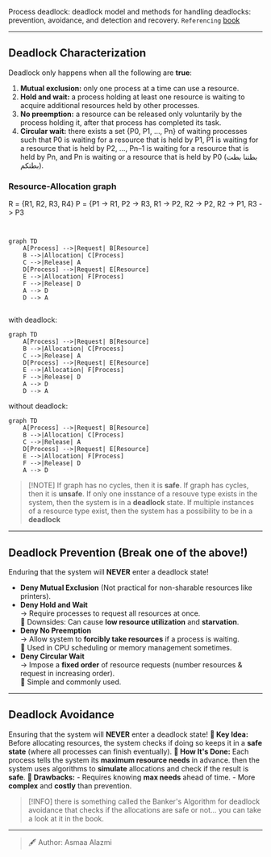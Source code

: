 Process deadlock: deadlock model and methods for handling deadlocks: prevention, avoidance, and detection and recovery.
`Referencing` [book](<obsidian://open?vault=Kuwait-University-Computer-Engineering-Masters-Prep-2025&file=books%2F5%20-%20Operating%20Systems%2FAbraham%20Silberschatz%2C%20Greg%20Gagne%2C%20Peter%20B.%20Galvin%20-%20Operating%20System%20Concepts-Wiley%20(2018).pdf>)

---

## Deadlock Characterization

Deadlock only happens when all the following are **true**:

1. **Mutual exclusion:** only one process at a time can use a resource.
2. **Hold and wait:** a process holding at least one resource is waiting to acquire additional resources held by other processes.
3. **No preemption:** a resource can be released only voluntarily by the process holding it, after that process has completed its task.
4. **Circular wait:** there exists a set {P0, P1, …, Pn} of waiting processes such that P0 is waiting for a resource that is held by P1, P1 is waiting for a resource that is held by P2, …, Pn–1 is waiting for a resource that is held by Pn, and Pn is waiting or a resource that is held by P0 (بطتنا بطت بطتكم).

### Resource-Allocation graph

R = {R1, R2, R3, R4}
P = {P1 -> R1, P2 -> R3, R1 -> P2, R2 -> P2, R2 -> P1, R3 -> P3

```mermaid


graph TD
    A[Process] -->|Request| B[Resource]
    B -->|Allocation| C[Process]
    C -->|Release| A
    D[Process] -->|Request| E[Resource]
    E -->|Allocation| F[Process]
    F -->|Release| D
    A --> D
    D --> A


```

with deadlock:

```mermaid
graph TD
    A[Process] -->|Request| B[Resource]
    B -->|Allocation| C[Process]
    C -->|Release| A
    D[Process] -->|Request| E[Resource]
    E -->|Allocation| F[Process]
    F -->|Release| D
    A --> D
    D --> A
```

without deadlock:

```mermaid
graph TD
    A[Process] -->|Request| B[Resource]
    B -->|Allocation| C[Process]
    C -->|Release| A
    D[Process] -->|Request| E[Resource]
    E -->|Allocation| F[Process]
    F -->|Release| D
    A --> D
```

> [!NOTE] If graph has no cycles, then it is **safe**.
> If graph has cycles, then it is **unsafe**.
> If only one insstance of a resouve type exists in the system, then the system is in a **deadlock** state.
> If multiple instances of a resource type exist, then the system has a possibility to be in a **deadlock**

---

## Deadlock Prevention (Break one of the above!)

Enduring that the system will **NEVER** enter a deadlock state!

- **Deny Mutual Exclusion** (Not practical for non-sharable resources like printers).
- **Deny Hold and Wait**  
   → Require processes to request all resources at once.  
   🔸 Downsides: Can cause **low resource utilization** and **starvation**.
- **Deny No Preemption**  
   → Allow system to **forcibly take resources** if a process is waiting.  
   🔸 Used in CPU scheduling or memory management sometimes.
- **Deny Circular Wait**  
   → Impose a **fixed order** of resource requests (number resources & request in increasing order).  
   🔸 Simple and commonly used.

---

## Deadlock Avoidance

Ensuring that the system will **NEVER** enter a deadlock state!
**🎯 Key Idea:**
Before allocating resources, the system checks if doing so keeps it in a **safe state** (where all processes can finish eventually).
**🧠 How It's Done:**
Each process tells the system its **maximum resource needs** in advance. then the system uses algorithms to **simulate** allocations and check if the result is **safe**.
**📌 Drawbacks:** - Requires knowing **max needs** ahead of time. - More **complex** and **costly** than prevention.

> [!INFO] there is something called the Banker's Algorithm for deadlock avoidance that checks if the allocations are safe or not... you can take a look at it in the book.

---

> 🖋️ Author: Asmaa Alazmi
